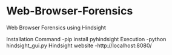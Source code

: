 # Web-Browser-Forensics
Web Browser Forensics using Hindsight

Installation
Command -pip install pyhindsight
Execution -python hindsight_gui.py
Hindsight website -http://localhost:8080/

